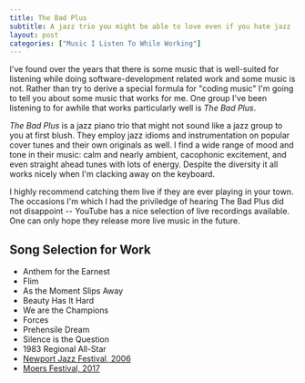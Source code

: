 ```yaml
---
title: The Bad Plus
subtitle: A jazz trio you might be able to love even if you hate jazz
layout: post
categories: ["Music I Listen To While Working"]
---
```


I've found over the years that there is some music that is well-suited for listening while doing software-development related work and some music is not. Rather than try to derive a special formula for "coding music" I'm going to tell you about some music that works for me. One group I've been listening to for awhile that works particularly well is *The Bad Plus*.

*The Bad Plus* is a jazz piano trio that might not sound like a jazz group to you at first blush. They employ jazz idioms and instrumentation on popular cover tunes and their own originals as well. I find a wide range of mood and tone in their music: calm and nearly ambient, cacophonic excitement, and even straight ahead tunes with lots of energy. Despite the diversity it all works nicely when I'm clacking away on the keyboard.

I highly recommend catching them live if they are ever playing in your town. The occasions I'm which I had the priviledge of hearing The Bad Plus did not disappoint -- YouTube has a nice selection of live recordings available. One can only hope they release more live music in the future.

## Song Selection for Work

* Anthem for the Earnest
* Flim
* As the Moment Slips Away
* Beauty Has It Hard
* We are the Champions
* Forces
* Prehensile Dream
* Silence is the Question
* 1983 Regional All-Star
* [Newport Jazz Festival, 2006](https://www.youtube.com/watch?v=cQNybpWVS3o)
* [Moers Festival, 2017](https://www.youtube.com/watch?v=11YQwpNM1ng)

